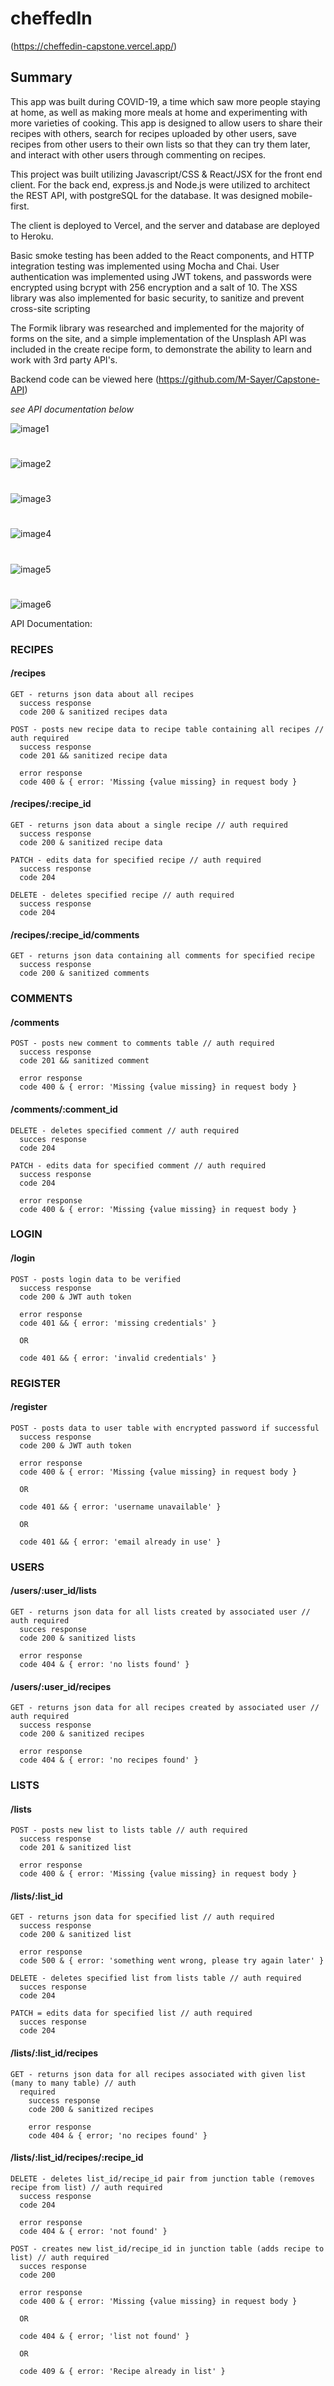 # cheffedIn

(https://cheffedin-capstone.vercel.app/)

## Summary

This app was built during COVID-19, a time which saw more people staying at home, as well as making more meals at home and experimenting with more varieties of cooking. This app is designed to allow users to share their recipes with others, search for recipes uploaded by other users, save recipes from other users to their own lists so that they can try them later, and interact with other users through commenting on recipes.

This project was built utilizing Javascript/CSS & React/JSX for the front end client. For the back end, express.js and Node.js were utilized to architect the REST API, with postgreSQL for the database. It was designed mobile-first.

The client is deployed to Vercel, and the server and database are deployed to Heroku. 

Basic smoke testing has been added to the React components, and HTTP integration testing was implemented using Mocha and Chai. User authentication was implemented using JWT tokens, and passwords were encrypted using bcrypt with 256 encryption and a salt of 10. The XSS library was also implemented for basic security, to sanitize and prevent cross-site scripting

The Formik library was researched and implemented for the majority of forms on the site, and a simple implementation of the Unsplash API was included in the create recipe form, to demonstrate the ability to learn and work with 3rd party API's. 

Backend code can be viewed here (https://github.com/M-Sayer/Capstone-API)

*see API documentation below*

![image1](./images/image1.png)
# 
![image2](./images/image2.png)
# 
![image3](./images/image3.png)
# 
![image4](./images/image4.png)
# 
![image5](./images/image5.png)
# 
![image6](./images/image6.png)

API Documentation:

### RECIPES

  #### /recipes
    GET - returns json data about all recipes
      success response 
      code 200 & sanitized recipes data

    POST - posts new recipe data to recipe table containing all recipes // auth required
      success response 
      code 201 && sanitized recipe data

      error response
      code 400 & { error: 'Missing {value missing} in request body }

  #### /recipes/:recipe_id
    GET - returns json data about a single recipe // auth required
      success response
      code 200 & sanitized recipe data
      
    PATCH - edits data for specified recipe // auth required
      success response
      code 204

    DELETE - deletes specified recipe // auth required
      success response
      code 204

  #### /recipes/:recipe_id/comments
    GET - returns json data containing all comments for specified recipe
      success response
      code 200 & sanitized comments


### COMMENTS

  #### /comments
    POST - posts new comment to comments table // auth required
      success response
      code 201 && sanitized comment

      error response
      code 400 & { error: 'Missing {value missing} in request body }

  #### /comments/:comment_id
    DELETE - deletes specified comment // auth required
      succes response
      code 204

    PATCH - edits data for specified comment // auth required
      success response
      code 204

      error response
      code 400 & { error: 'Missing {value missing} in request body }


### LOGIN

  #### /login
    POST - posts login data to be verified
      success response
      code 200 & JWT auth token

      error response
      code 401 && { error: 'missing credentials' }

      OR

      code 401 && { error: 'invalid credentials' }


### REGISTER

  #### /register
    POST - posts data to user table with encrypted password if successful
      success response
      code 200 & JWT auth token

      error response
      code 400 & { error: 'Missing {value missing} in request body }

      OR 

      code 401 && { error: 'username unavailable' }

      OR

      code 401 && { error: 'email already in use' }


### USERS

  #### /users/:user_id/lists
    GET - returns json data for all lists created by associated user // auth required
      succes response
      code 200 & sanitized lists

      error response
      code 404 & { error: 'no lists found' }

  #### /users/:user_id/recipes
    GET - returns json data for all recipes created by associated user // auth required
      success response
      code 200 & sanitized recipes

      error response
      code 404 & { error: 'no recipes found' }


### LISTS

  #### /lists
    POST - posts new list to lists table // auth required
      success response
      code 201 & sanitized list

      error response
      code 400 & { error: 'Missing {value missing} in request body }

  #### /lists/:list_id
    GET - returns json data for specified list // auth required
      success response
      code 200 & sanitized list

      error response
      code 500 & { error: 'something went wrong, please try again later' }
    
    DELETE - deletes specified list from lists table // auth required
      succes response
      code 204

    PATCH = edits data for specified list // auth required
      succes response
      code 204

  #### /lists/:list_id/recipes
    GET - returns json data for all recipes associated with given list (many to many table) // auth   
      required
        success response
        code 200 & sanitized recipes

        error response
        code 404 & { error; 'no recipes found' }

  #### /lists/:list_id/recipes/:recipe_id
    DELETE - deletes list_id/recipe_id pair from junction table (removes recipe from list) // auth required
      success response
      code 204

      error response
      code 404 & { error: 'not found' }

    POST - creates new list_id/recipe_id in junction table (adds recipe to list) // auth required
      succes response
      code 200

      error response
      code 400 & { error: 'Missing {value missing} in request body }

      OR

      code 404 & { error; 'list not found' }

      OR 

      code 409 & { error: 'Recipe already in list' }
      


    